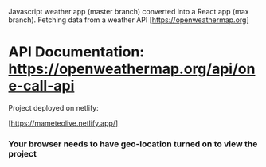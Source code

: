 Javascript weather app (master branch) converted into a React app (max branch).
Fetching data from a weather API [https://openweathermap.org]

# API Documentation: https://openweathermap.org/api/one-call-api #

Project deployed on netlify:

[https://mameteolive.netlify.app/]

### Your browser needs to have geo-location turned on to view the project ###